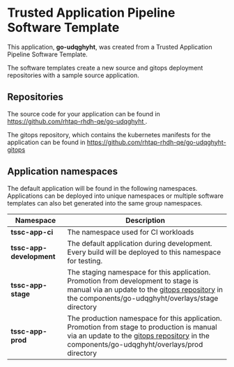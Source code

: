 # Trusted Application Pipeline Software Template

This application, **go-udqghyht**, was created from a Trusted Application Pipeline Software Template.

The software templates create a new source and gitops deployment repositories with a sample source application. 

## Repositories

The source code for your application can be found in [https://github.com/rhtap-rhdh-qe/go-udqghyht ](https://github.com/rhtap-rhdh-qe/go-udqghyht ).
 
The gitops repository, which contains the kubernetes manifests for the application can be found in 
[https://github.com/rhtap-rhdh-qe/go-udqghyht-gitops ](https://github.com/rhtap-rhdh-qe/go-udqghyht-gitops ) 

## Application namespaces 

The default application will be found in the following namespaces. Applications can be deployed into unique namespaces or multiple software templates can also bet generated into the same group namespaces.  

|  Namespace   |  Description   |  
| -------- | -------- |
| **tssc-app-ci** | The namespace used for CI workloads |
| **tssc-app-development** | The default application during development. Every build will be deployed to this namespace for testing. |
| **tssc-app-stage** | The staging namespace for this application. Promotion from development to stage is manual via an update to the [gitops repository](https://github.com/rhtap-rhdh-qe/go-udqghyht-gitops ) in the components/go-udqghyht/overlays/stage directory |
| **tssc-app-prod** | The production namespace for this application. Promotion from stage to production is manual via an update to the [gitops repository](https://github.com/rhtap-rhdh-qe/go-udqghyht-gitops ) in the components/go-udqghyht/overlays/prod directory |